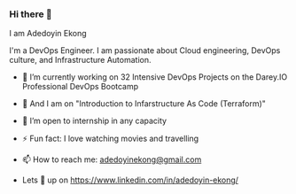 ### Hi there 👋

 I am Adedoyin Ekong

 I'm a DevOps Engineer. I am passionate about Cloud engineering, DevOps culture, and Infrastructure Automation.
 
- 🔭 I’m currently working on 32 Intensive DevOps Projects on the Darey.IO Professional DevOps Bootcamp

- 🌱 And I am on          "Introduction to Infarstructure As Code (Terraform)"

-  👯 I’m open to internship in any capacity

-  ⚡ Fun fact: I love watching movies and travelling

- 📫 How to reach me: adedoyinekong@gmail.com

- Lets 🔗 up on https://www.linkedin.com/in/adedoyin-ekong/

  


<!--- 
**doyindevops/doyindevops** is a ✨ _special_ ✨ repository because its `README.md` (this file) appears on your GitHub profile.

Here are some ideas to get you started:



-
- 🤔 I’m looking for help with ...
- 💬 Ask me about ...

- 😄 Pronouns: ...

-->
